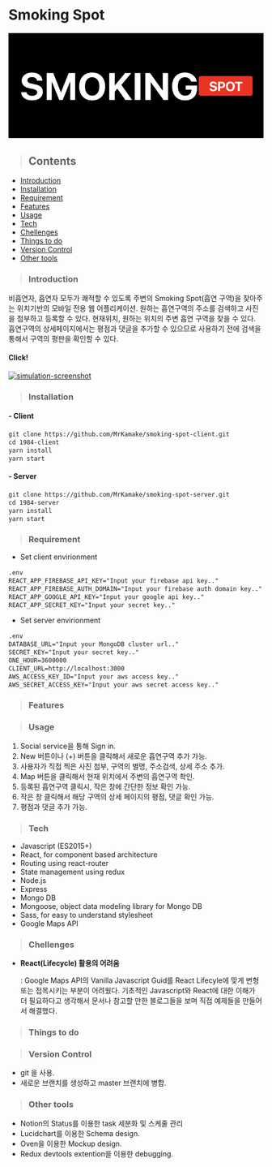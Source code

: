 # Smoking Spot

![main-logo](main-logo.png)

>## Contents

- [Introduction](#Introduction)
- [Installation](#Installation)
- [Requirement](#Requirement)
- [Features](#Features)
- [Usage](#Usage)
- [Tech](#Usage)
- [Chellenges](#Chellenges)
- [Things to do](#Things-to-do)
- [Version Control](#Version-Control)
- [Other tools](#Other-tools)

>### Introduction

비흡연자, 흡연자 모두가 쾌적할 수 있도록 주변의 Smoking Spot(흡연 구역)을 찾아주는 위치기반의 모바일 전용 웹 어플리케이션. 원하는 흡연구역의 주소를 검색하고 사진을 첨부하고 등록할 수 있다. 현재위치, 원하는 위치의 주변 흡연 구역을 찾을 수 있다. 흡연구역의 상세페이지에서는 평점과 댓글을 추가할 수 있으므로 사용하기 전에 검색을 통해서 구역의 평판을 확인할 수 있다.

#### Click!

[![simulation-screenshot](simulation-screenshot.png)](https://www.youtube.com/watch?v=3vRajzFeuJg)

>### Installation

#### - Client

```
git clone https://github.com/MrKamake/smoking-spot-client.git
cd 1984-client
yarn install
yarn start
```

#### - Server

```
git clone https://github.com/MrKamake/smoking-spot-server.git
cd 1984-server
yarn install
yarn start
```

>### Requirement
- Set client envirionment

```
.env
REACT_APP_FIREBASE_API_KEY="Input your firebase api key.."
REACT_APP_FIREBASE_AUTH_DOMAIN="Input your firebase auth domain key.."
REACT_APP_GOOGLE_API_KEY="Input your google api key.."
REACT_APP_SECRET_KEY="Input your secret key.."
```

- Set server envirionment

```
.env
DATABASE_URL="Input your MongoDB cluster url.."
SECRET_KEY="Input your secret key.."
ONE_HOUR=3600000
CLIENT_URL=http://localhost:3000
AWS_ACCESS_KEY_ID="Input your aws access key.."
AWS_SECRET_ACCESS_KEY="Input your aws secret access key.."
```

>### Features



>### Usage

1. Social service을 통해 Sign in.
2. New 버튼이나 (+) 버튼을 클릭해서 새로운 흡연구역 추가 가능.
3. 사용자가 직접 찍은 사진 첨부, 구역의 별명, 주소검색, 상세 주소 추가.
4. Map 버튼을 클릭해서 현재 위치에서 주변의 흡연구역 촥인.
5. 등록된 흡연구역 클릭시, 작은 창에 간단한 정보 확인 가능.
6. 작은 창 클릭해서 해당 구역의 상세 페이지의 평점, 댓글 확인 가능.
7. 평점과 댓글 추가 가능.

>### Tech

- Javascript (ES2015+)
- React, for component based architecture
- Routing using react-router
- State management using redux
- Node.js
- Express
- Mongo DB
- Mongoose, object data modeling library for Mongo DB
- Sass, for easy to understand stylesheet
- Google Maps API

>### Chellenges
- **React(Lifecycle) 활용의 어려움**

  : Google Maps API의 Vanilla Javascript Guid를 React Lifecyle에 맞게 변형 또는 접목시키는 부분이 어려웠다. 기초적인 Javascript와 React에 대한 이해가 더 필요하다고 생각해서 문서나 참고할 만한 블로그들을 보며 직접 예제들을 만들어서 해결했다.

>### Things to do

>### Version Control

- git 을 사용.
- 새로운 브랜치를 생성하고 master 브랜치에 병합.

>### Other tools

- Notion의 Status를 이용한 task 세분화 및 스케줄 관리
- Lucidchart를 이용한 Schema design.
- Oven을 이용한 Mockup design.
- Redux devtools extention을 이용한 debugging.

